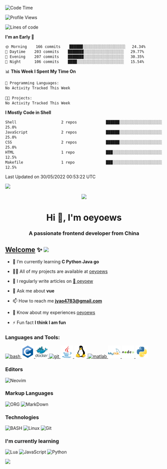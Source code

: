 <!--START_SECTION:waka-->
![Code Time](http://img.shields.io/badge/Code%20Time-0%20secs-blue)

![Profile Views](http://img.shields.io/badge/Profile%20Views-168-blue)

![Lines of code](https://img.shields.io/badge/From%20Hello%20World%20I%27ve%20Written-29%20Thousand%20lines%20of%20code-blue)

**I'm an Early 🐤** 

```text
🌞 Morning    166 commits    ██████░░░░░░░░░░░░░░░░░░░   24.34% 
🌆 Daytime    203 commits    ███████░░░░░░░░░░░░░░░░░░   29.77% 
🌃 Evening    207 commits    ███████░░░░░░░░░░░░░░░░░░   30.35% 
🌙 Night      106 commits    ████░░░░░░░░░░░░░░░░░░░░░   15.54%

```


📊 **This Week I Spent My Time On** 

```text
💬 Programming Languages: 
No Activity Tracked This Week

🐱‍💻 Projects: 
No Activity Tracked This Week

```

**I Mostly Code in Shell** 

```text
Shell                    2 repos             ██████░░░░░░░░░░░░░░░░░░░   25.0% 
JavaScript               2 repos             ██████░░░░░░░░░░░░░░░░░░░   25.0% 
CSS                      2 repos             ██████░░░░░░░░░░░░░░░░░░░   25.0% 
HTML                     1 repo              ███░░░░░░░░░░░░░░░░░░░░░░   12.5% 
Makefile                 1 repo              ███░░░░░░░░░░░░░░░░░░░░░░   12.5%

```



 Last Updated on 30/05/2022 00:53:22 UTC
<!--END_SECTION:waka-->


<!--<details hide>-->
 <!--<summary>Hide or Show...</summary>-->

<img src="https://activity-graph.herokuapp.com/graph?username=oeyoews&theme=react-dark&hide_title=true&hide_border=true&area=true"/>

<a href="https://oeyoew.fun">
<p align="center">
 <img src="https://github-profile-trophy.vercel.app/?username=oeyoews&theme=algolia&row=2&column=3&no-frame=true" width="60%"/>
 <!--
 <img src="https://github-readme-stats.vercel.app/api?username=oeyoews&show_icons=true&theme=radical&&hide_border=true" width="62.5%"/>
-->
</p>
</a>

<h1 align="center">Hi 👋, I'm oeyoews</h1>
<h3 align="center">A passionate frontend developer from China</h3>

<!--
<p align="left"> <img src="https://komarev.com/ghpvc/?username=oeyoews&label=Profile%20views&color=0e75b6&style=flat" alt="oeyoews" /> </p>
-->
## [Welcome](https://oeyoew.fun) ✨ <a href="https://oeyoew.fun"><img src="https://komarev.com/ghpvc/?username=oeyoews&color=blueviolet&style=flat-square&label=🌽 Nice+To+Meet+U"></a>


<!--<p align="left"> <a href="https://twitter.com/" target="blank"><img src="https://img.shields.io/twitter/follow/?logo=twitter&style=for-the-badge" alt="" /></a> </p>-->

- 🌱 I’m currently learning **C Python Java go**

- 👨‍💻 All of my projects are available at [oeyoews](https://github.com/oeyoews)

- 📝 I regularly write articles on [🌽 oeyoew](https://oeyoew.fun)

- 💬 Ask me about **vue**

- 📫 How to reach me **jyao4783@gmail.com**

- 📄 Know about my experiences [oeyoews](https://github.com/oeyoews)

- ⚡ Fun fact **I think I am fun**

<!-- ### Blogs posts-->
<!-- BLOG-POST-LIST:START -->
<!-- BLOG-POST-LIST:END -->

<!--
<h3 align="left">Connect with me:</h3>
<p align="left">
<a href="https://dev.to/oeyoews" target="blank"><img align="center" src="https://raw.githubusercontent.com/rahuldkjain/github-profile-readme-generator/master/src/images/icons/Social/devto.svg" alt="oeyoews" height="30" width="40" /></a>
<a href="https://www.youtube.com/c/oeyoews" target="blank"><img align="center" src="https://raw.githubusercontent.com/rahuldkjain/github-profile-readme-generator/master/src/images/icons/Social/youtube.svg" alt="oeyoews" height="30" width="40" /></a>
<a href="https://discord.gg/oeyoews" target="blank"><img align="center" src="https://raw.githubusercontent.com/rahuldkjain/github-profile-readme-generator/master/src/images/icons/Social/discord.svg" alt="oeyoews" height="30" width="40" /></a>
</p>
-->

<h3 align="left">Languages and Tools:</h3>
<p align="left"> <a href="https://www.gnu.org/software/bash/" target="_blank" rel="noreferrer"> <img src="https://www.vectorlogo.zone/logos/gnu_bash/gnu_bash-icon.svg" alt="bash" width="40" height="40"/> </a> <a href="https://www.cprogramming.com/" target="_blank" rel="noreferrer"> <img src="https://raw.githubusercontent.com/devicons/devicon/master/icons/c/c-original.svg" alt="c" width="40" height="40"/> </a> <a href="https://www.docker.com/" target="_blank" rel="noreferrer"> <img src="https://raw.githubusercontent.com/devicons/devicon/master/icons/docker/docker-original-wordmark.svg" alt="docker" width="40" height="40"/> </a> <a href="https://git-scm.com/" target="_blank" rel="noreferrer"> <img src="https://www.vectorlogo.zone/logos/git-scm/git-scm-icon.svg" alt="git" width="40" height="40"/> </a> <a href="https://www.java.com" target="_blank" rel="noreferrer"> <img src="https://raw.githubusercontent.com/devicons/devicon/master/icons/java/java-original.svg" alt="java" width="40" height="40"/> </a> <a href="https://www.linux.org/" target="_blank" rel="noreferrer"> <img src="https://raw.githubusercontent.com/devicons/devicon/master/icons/linux/linux-original.svg" alt="linux" width="40" height="40"/> </a> <a href="https://www.mathworks.com/" target="_blank" rel="noreferrer"> <img src="https://upload.wikimedia.org/wikipedia/commons/2/21/Matlab_Logo.png" alt="matlab" width="40" height="40"/> </a> <a href="https://www.mysql.com/" target="_blank" rel="noreferrer"> <img src="https://raw.githubusercontent.com/devicons/devicon/master/icons/mysql/mysql-original-wordmark.svg" alt="mysql" width="40" height="40"/> </a> <a href="https://nodejs.org" target="_blank" rel="noreferrer"> <img src="https://raw.githubusercontent.com/devicons/devicon/master/icons/nodejs/nodejs-original-wordmark.svg" alt="nodejs" width="40" height="40"/> </a> <a href="https://www.python.org" target="_blank" rel="noreferrer"> <img src="https://raw.githubusercontent.com/devicons/devicon/master/icons/python/python-original.svg" alt="python" width="40" height="40"/> </a> </p>


<h3>Editors</h3>
<p>
  <img src="https://img.shields.io/badge/Neovim-57A143?logo=neovim&logoColor=white&style=for-the-badge" alt="Neovim" />
</p>

<h3>Markup Languages</h3>
<p>
  <img src="https://img.shields.io/badge/ORG-d474c9?style=for-the-badge&logo=org&logoColor=white" alt="ORG" />
  <img src="https://img.shields.io/badge/Markdown-000000?style=for-the-badge&logo=markdown&logoColor=white" alt="MarkDown" />
</p> 


<h3>Technologies</h3>
<p>
  <img src="https://img.shields.io/badge/SHELL-121011?style=for-the-badge&logo=gnu-bash&logoColor=white" alt="BASH" />
  <img src="https://img.shields.io/badge/Linux-FCC624?style=for-the-badge&logo=linux&logoColor=black" alt="Linux" />
  <img src="https://img.shields.io/badge/Git-F05032?style=for-the-badge&logo=git&logoColor=white" alt="Git" />
</p>

<h3>I'm currently learning</h3>
<p>
  <img src="https://img.shields.io/badge/LUA-2c2cc7?style=for-the-badge&logo=lua&logoColor=white" alt="Lua" />
  <img src="https://img.shields.io/badge/JavaScript-F7DF1E?style=for-the-badge&logo=javascript&logoColor=black" alt="JavaScript" />
  <img src="https://img.shields.io/badge/Python-3776AB?style=for-the-badge&logo=python&logoColor=white" alt="Python" />
</p>

<!--
<p align="left"> <a href="https://github.com/ryo-ma/github-profile-trophy"><img src="https://github-profile-trophy.vercel.app/?username=oeyoews" alt="oeyoews" /></a> </p>
-->

<a href="https://dream-plan.cn"><img src="https://user-images.githubusercontent.com/62864752/155082301-d777c58f-d495-42d7-8dba-59ca844379e7.jpg"></a>
<!--
<p>&nbsp;<img align="center" src="https://github-readme-stats.vercel.app/api?username=oeyoews&show_icons=true&locale=en" alt="oeyoews" /></p>

<p><img align="center" src="https://github-readme-streak-stats.herokuapp.com/?user=oeyoews&" alt="oeyoews" /></p>
-->




























<!--
![visitors](https://visitor-badge.glitch.me/badge?page_id=oeyoews.oeyoews&left_color=green&right_color=blue)


<p align="left"> <img src="https://komarev.com/ghpvc/?username=oeyoews&label=Profile%20views&color=0e75b6&style=flat" alt="max397574" /> </p>



<p align="left"> <a href="https://github.com/ryo-ma/github-profile-trophy"><img src="https://github-profile-trophy.vercel.app/?username=oeyoews" alt="max397574" /></a> </p>

<h3>Editors</h4>
<p>
  <img src="https://img.shields.io/badge/Neovim-57A143?logo=neovim&logoColor=white&style=for-the-badge" alt="Neovim" />
</p>

<h3>Markup Languages</h5>
<p>
  <img src="https://img.shields.io/badge/ORG-d474c9?style=for-the-badge&logo=org&logoColor=white" alt="ORG" />
  <img src="https://img.shields.io/badge/Markdown-000000?style=for-the-badge&logo=markdown&logoColor=white" alt="MarkDown" />
</p> 


<h3>Technologies</h3>
<p>
  <img src="https://img.shields.io/badge/SHELL-121011?style=for-the-badge&logo=gnu-bash&logoColor=white" alt="BASH" />
  <img src="https://img.shields.io/badge/Linux-FCC624?style=for-the-badge&logo=linux&logoColor=black" alt="Linux" />
  <img src="https://img.shields.io/badge/Git-F05032?style=for-the-badge&logo=git&logoColor=white" alt="Git" />
</p>

<h3>I'm currently learning</h3>
<p>
  <img src="https://img.shields.io/badge/LUA-2c2cc7?style=for-the-badge&logo=lua&logoColor=white" alt="Lua" />
  <img src="https://img.shields.io/badge/JavaScript-F7DF1E?style=for-the-badge&logo=javascript&logoColor=black" alt="JavaScript" />
  <img src="https://img.shields.io/badge/Python-3776AB?style=for-the-badge&logo=python&logoColor=white" alt="Python" />
</p>

![oeyoews's GitHub stats](https://github-readme-stats.vercel.app/api?username=oeyoews&theme=vue&show_icons=true)


[![Top Langs](https://github-readme-stats.vercel.app/api/top-langs/?username=oeyoews&langs_count=8)](https://github.com/anuraghazra/github-readme-stats)

<p><img align="center" src="https://github-readme-streak-stats.herokuapp.com/?user=oeyoews&" alt="oeyoews" /></p>

-->





